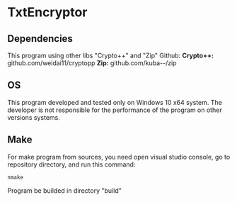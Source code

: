 # TxtEncryptor

## Dependencies
This program using other libs "Crypto++" and "Zip"
Github:
__Crypto++:__ github.com/weidai11/cryptopp
__Zip:__ github.com/kuba--/zip

## OS
This program developed and tested only on Windows 10 x64 system. The developer is not responsible for the performance of the program on other versions systems.

## Make
For make program from sources, you need open visual studio console, go to repository directory, and run this command:
```
nmake
```
Program be builded in directory "build"